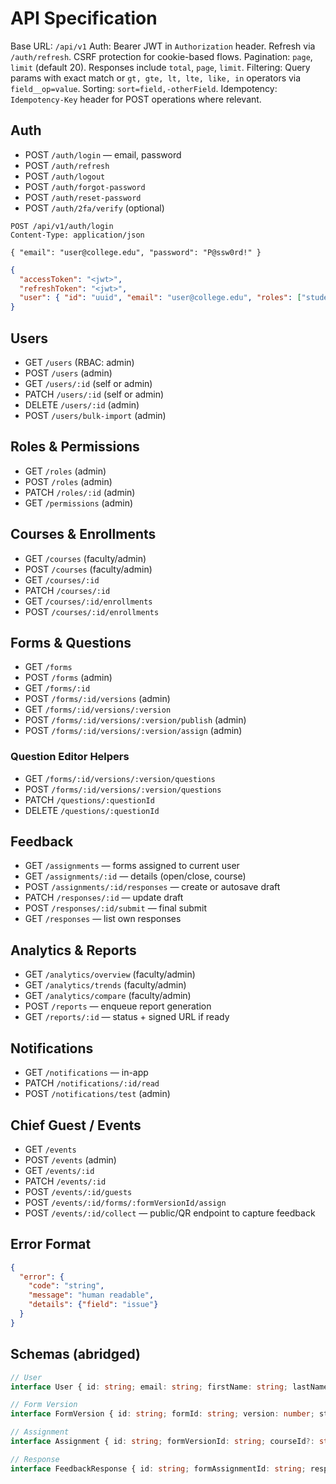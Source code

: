 # API Specification

Base URL: `/api/v1`
Auth: Bearer JWT in `Authorization` header. Refresh via `/auth/refresh`. CSRF protection for cookie-based flows.
Pagination: `page`, `limit` (default 20). Responses include `total`, `page`, `limit`.
Filtering: Query params with exact match or `gt, gte, lt, lte, like, in` operators via `field__op=value`.
Sorting: `sort=field,-otherField`.
Idempotency: `Idempotency-Key` header for POST operations where relevant.

## Auth
- POST `/auth/login` — email, password
- POST `/auth/refresh`
- POST `/auth/logout`
- POST `/auth/forgot-password`
- POST `/auth/reset-password`
- POST `/auth/2fa/verify` (optional)

```http
POST /api/v1/auth/login
Content-Type: application/json

{ "email": "user@college.edu", "password": "P@ssw0rd!" }
```
```json
{
  "accessToken": "<jwt>",
  "refreshToken": "<jwt>",
  "user": { "id": "uuid", "email": "user@college.edu", "roles": ["student"] }
}
```

## Users
- GET `/users` (RBAC: admin)
- POST `/users` (admin)
- GET `/users/:id` (self or admin)
- PATCH `/users/:id` (self or admin)
- DELETE `/users/:id` (admin)
- POST `/users/bulk-import` (admin)

## Roles & Permissions
- GET `/roles` (admin)
- POST `/roles` (admin)
- PATCH `/roles/:id` (admin)
- GET `/permissions` (admin)

## Courses & Enrollments
- GET `/courses` (faculty/admin)
- POST `/courses` (faculty/admin)
- GET `/courses/:id`
- PATCH `/courses/:id`
- GET `/courses/:id/enrollments`
- POST `/courses/:id/enrollments`

## Forms & Questions
- GET `/forms`
- POST `/forms` (admin)
- GET `/forms/:id`
- POST `/forms/:id/versions` (admin)
- GET `/forms/:id/versions/:version`
- POST `/forms/:id/versions/:version/publish` (admin)
- POST `/forms/:id/versions/:version/assign` (admin)

### Question Editor Helpers
- GET `/forms/:id/versions/:version/questions`
- POST `/forms/:id/versions/:version/questions`
- PATCH `/questions/:questionId`
- DELETE `/questions/:questionId`

## Feedback
- GET `/assignments` — forms assigned to current user
- GET `/assignments/:id` — details (open/close, course)
- POST `/assignments/:id/responses` — create or autosave draft
- PATCH `/responses/:id` — update draft
- POST `/responses/:id/submit` — final submit
- GET `/responses` — list own responses

## Analytics & Reports
- GET `/analytics/overview` (faculty/admin)
- GET `/analytics/trends` (faculty/admin)
- GET `/analytics/compare` (faculty/admin)
- POST `/reports` — enqueue report generation
- GET `/reports/:id` — status + signed URL if ready

## Notifications
- GET `/notifications` — in-app
- PATCH `/notifications/:id/read`
- POST `/notifications/test` (admin)

## Chief Guest / Events
- GET `/events`
- POST `/events` (admin)
- GET `/events/:id`
- PATCH `/events/:id`
- POST `/events/:id/guests`
- POST `/events/:id/forms/:formVersionId/assign`
- POST `/events/:id/collect` — public/QR endpoint to capture feedback

## Error Format
```json
{
  "error": {
    "code": "string",
    "message": "human readable",
    "details": {"field": "issue"}
  }
}
```

## Schemas (abridged)
```ts
// User
interface User { id: string; email: string; firstName: string; lastName: string; roles: string[]; isActive: boolean; }

// Form Version
interface FormVersion { id: string; formId: string; version: number; status: 'draft'|'published'|'archived'; schema: any; }

// Assignment
interface Assignment { id: string; formVersionId: string; courseId?: string; openAt: string; closeAt: string; allowAnonymous: boolean; }

// Response
interface FeedbackResponse { id: string; formAssignmentId: string; responderId?: string; answers: any; status: 'draft'|'submitted'|'void'; submittedAt?: string; isAnonymous: boolean; }
```
